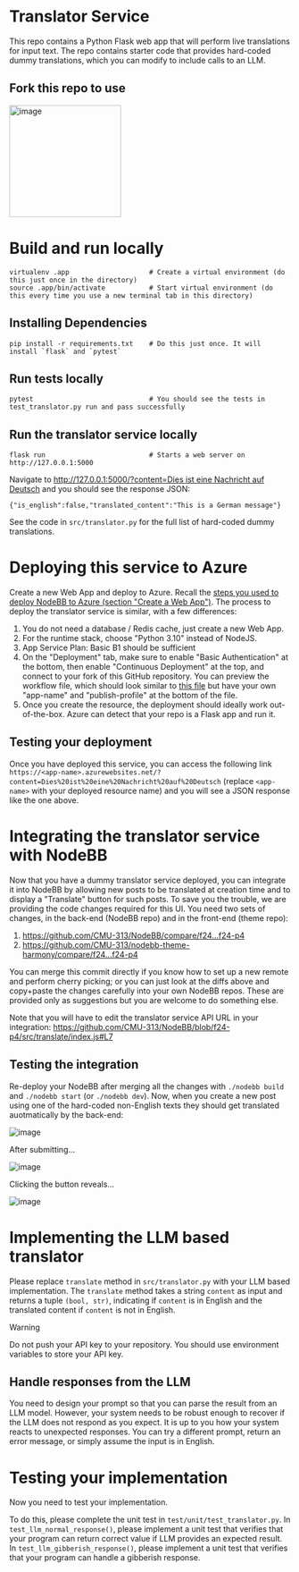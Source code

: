 # Translator Service

This repo contains a Python Flask web app that will perform live translations for input text. The repo contains starter code that provides hard-coded dummy translations, which you can modify to include calls to an LLM.

## Fork this repo to use

<img width="200" alt="image" src="https://github.com/CMU-313/translator-service/assets/5557706/47e9c1fb-5b9d-41fc-b825-05994867388a">

# Build and run locally

```
virtualenv .app                    # Create a virtual environment (do this just once in the directory)
source .app/bin/activate           # Start virtual environment (do this every time you use a new terminal tab in this directory)
```

## Installing Dependencies
```
pip install -r requirements.txt    # Do this just once. It will install `flask` and `pytest`
```

## Run tests locally
```
pytest                             # You should see the tests in test_translator.py run and pass successfully
```

## Run the translator service locally

```
flask run                          # Starts a web server on http://127.0.0.1:5000
```

Navigate to [http://127.0.0.1:5000/?content=Dies ist eine Nachricht auf Deutsch](http://127.0.0.1:5000/?content=Dies%20ist%20eine%20Nachricht%20auf%20Deutsch) and you should see the response JSON:

```
{"is_english":false,"translated_content":"This is a German message"}
```

See the code in `src/translator.py` for the full list of hard-coded dummy translations.

# Deploying this service to Azure

Create a new Web App and deploy to Azure. Recall the [steps you used to deploy NodeBB to Azure (section "Create a Web App")](https://docs.google.com/document/d/1cC95F2752ZNmAJ_VPjZmEd8UoUhBi7-lQElx6OaZFd0). The process to deploy the translator service is similar, with a few differences:

1. You do not need a database / Redis cache, just create a new Web App.
2. For the runtime stack, choose "Python 3.10" instead of NodeJS.
3. App Service Plan: Basic B1 should be sufficient
4. On the "Deployment" tab, make sure to enable "Basic Authentication" at the bottom, then enable "Continuous Deployment" at the top, and connect to your fork of this GitHub repository. You can preview the workflow file, which should look similar to [this file](https://github.com/CMU-313/translator-service/blob/f24/.github/workflows/sample-build.yml) but have your own "app-name" and "publish-profile" at the bottom of the file.
5. Once you create the resource, the deployment should ideally work out-of-the-box. Azure can detect that your repo is a Flask app and run it.

## Testing your deployment

Once you have deployed this service, you can access the following link `https://<app-name>.azurewebsites.net/?content=Dies%20ist%20eine%20Nachricht%20auf%20Deutsch` (replace `<app-name>` with your deployed resource name) and you will see a JSON response like the one above.


# Integrating the translator service with NodeBB

Now that you have a dummy translator service deployed, you can integrate it into NodeBB by allowing new posts to be translated at creation time and to display a "Translate" button for such posts. To save you the trouble, we are providing the code changes required for this UI. You need two sets of changes, in the back-end (NodeBB repo) and in the front-end (theme repo):

1. https://github.com/CMU-313/NodeBB/compare/f24...f24-p4
2. https://github.com/CMU-313/nodebb-theme-harmony/compare/f24...f24-p4

You can merge this commit directly if you know how to set up a new remote and perform cherry picking; or you can just look at the diffs above and copy+paste the changes carefully into your own NodeBB repos. These are provided only as suggestions but you are welcome to do something else.

Note that you will have to edit the translator service API URL in your integration: https://github.com/CMU-313/NodeBB/blob/f24-p4/src/translate/index.js#L7

## Testing the integration

Re-deploy your NodeBB after merging all the changes with `./nodebb build` and `./nodebb start` (or `./nodebb dev`). Now, when you create a new post using one of the hard-coded non-English texts they should get translated auotmatically by the back-end:

![image](https://github.com/user-attachments/assets/61f1d9ca-3ca4-4a68-8869-d381d3d06ac6)

After submitting...

![image](https://github.com/user-attachments/assets/f07d51ea-217a-44d8-a314-62bbe1a4cee4)

Clicking the button reveals...

![image](https://github.com/user-attachments/assets/1e804235-684f-46fd-b016-0d3dd3297991)


# Implementing the LLM based translator

Please replace `translate` method in `src/translator.py` with your LLM based
implementation. The `translate` method takes a string `content` as input and
returns a tuple `(bool, str)`, indicating if `content` is in English and
the translated content if `content` is not in English.


> [!WARNING]
> Do not push your API key to your repository. You should use environment variables to store your API key.

## Handle responses from the LLM

You need to design your prompt so that you can parse the result from an LLM model.
However, your system needs to be robust enough to recover if the LLM does not respond as you expect.
It is up to you how your system reacts to unexpected responses. You can try a different prompt, return an error message, or simply assume the input is in English.

# Testing your implementation

Now you need to test your implementation.

To do this, please complete the unit test in `test/unit/test_translator.py`.
In `test_llm_normal_response()`, please implement a unit test that verifies that
your program can return correct value if LLM provides an expected result.
In `test_llm_gibberish_response()`, please implement a unit test that verifies
that your program can handle a gibberish response.
